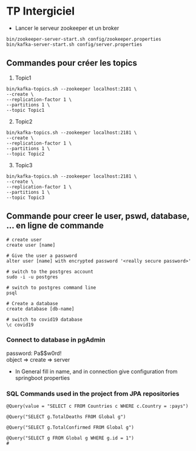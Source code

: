 

# TP Intergiciel

- Lancer le serveur zookeeper et un broker
```
bin/zookeeper-server-start.sh config/zookeeper.properties
bin/kafka-server-start.sh config/server.properties
```

## Commandes pour créer les topics

1. Topic1
```
bin/kafka-topics.sh --zookeeper localhost:2181 \
--create \
--replication-factor 1 \
--partitions 1 \
--topic Topic1
```
2. Topic2
```
bin/kafka-topics.sh --zookeeper localhost:2181 \
--create \
--replication-factor 1 \
--partitions 1 \
--topic Topic2
```
3. Topic3
```
bin/kafka-topics.sh --zookeeper localhost:2181 \
--create \
--replication-factor 1 \
--partitions 1 \
--topic Topic3
```

## Commande pour creer le user, pswd, database, ... en ligne de commande

```
# create user
create user [name]

# Give the user a password
alter user [name] with encrypted password '<really secure password>'

# switch to the postgres account
sudo -i -u postgres

# switch to postgres command line
psql

# Create a database
create database [db-name]

# switch to covid19 database
\c covid19
```

### Connect to database in pgAdmin
password: Pa$$w0rd!  
object => create => server  
- In General fill in name, and in connection give configuration from springboot properties

### SQL Commands used in the project from JPA repositories
```
@Query(value = "SELECT c FROM Countries c WHERE c.Country = :pays")

@Query("SELECT g.TotalDeaths FROM Global g")

@Query("SELECT g.TotalConfirmed FROM Global g")

@Query("SELECT g FROM Global g WHERE g.id = 1")
# 
```
